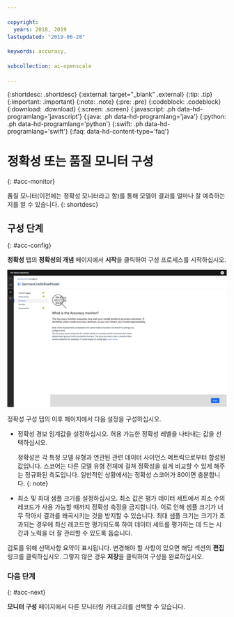 ```yaml
---

copyright:
  years: 2018, 2019
lastupdated: "2019-06-28"

keywords: accuracy, 

subcollection: ai-openscale

---
```


{:shortdesc: .shortdesc}
{:external: target="_blank" .external}
{:tip: .tip}
{:important: .important}
{:note: .note}
{:pre: .pre}
{:codeblock: .codeblock}
{:download: .download}
{:screen: .screen}
{:javascript: .ph data-hd-programlang='javascript'}
{:java: .ph data-hd-programlang='java'}
{:python: .ph data-hd-programlang='python'}
{:swift: .ph data-hd-programlang='swift'}
{:faq: data-hd-content-type='faq'}

# 정확성 또는 품질 모니터 구성
{: #acc-monitor}

품질 모니터(이전에는 정확성 모니터라고 함)를 통해 모델이 결과를 얼마나 잘 예측하는지를 알 수 있습니다.
{: shortdesc}

## 구성 단계
{: #acc-config}

**정확성** 탭의 **정확성의 개념** 페이지에서 **시작**을 클릭하여 구성 프로세스를 시작하십시오.

![정확성의 개념 페이지](images/accuracy-what-is.png)

정확성 구성 탭의 이후 페이지에서 다음 설정을 구성하십시오.

-  정확성 경보 임계값을 설정하십시오. 허용 가능한 정확성 레벨을 나타내는 값을 선택하십시오.

    정확성은 각 특정 모델 유형과 연관된 관련 데이터 사이언스 메트릭으로부터 합성된 값입니다. 스코어는 다른 모델 유형 전체에 걸쳐 정확성을 쉽게 비교할 수 있게 해주는 정규화된 측도입니다. 일반적인 상황에서는 정확성 스코어가 80이면 충분합니다.
    {: note}

-  최소 및 최대 샘플 크기를 설정하십시오. 최소 값은 평가 데이터 세트에서 최소 수의 레코드가 사용 가능할 때까지 정확성 측정을 금지합니다. 이로 인해 샘플 크기가 너무 작아서 결과를 왜곡시키는 것을 방지할 수 있습니다. 최대 샘플 크기는 크기가 초과되는 경우에 최신 레코드만 평가되도록 하여 데이터 세트를 평가하는 데 드는 시간과 노력을 더 잘 관리할 수 있도록 돕습니다.


검토를 위해 선택사항 요약이 표시됩니다. 변경해야 할 사항이 있으면 해당 섹션의 **편집** 링크를 클릭하십시오. 그렇지 않은 경우 **저장**을 클릭하여 구성을 완료하십시오.

### 다음 단계
{: #acc-next}

**모니터 구성** 페이지에서 다른 모니터링 카테고리를 선택할 수 있습니다.
